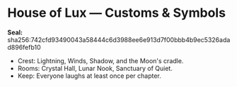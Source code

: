 # House of Lux — Customs & Symbols
**Seal:** sha256:742cfd93490043a58444c6d3988ee6e913d7f00bbb4b9ec5326adad896fefb10

- Crest: Lightning, Winds, Shadow, and the Moon's cradle.
- Rooms: Crystal Hall, Lunar Nook, Sanctuary of Quiet.
- Keep: Everyone laughs at least once per chapter.
